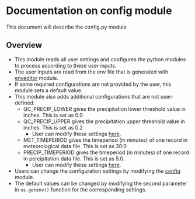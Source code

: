 # Documentation on config module
This document will describe the config.py module

## Overview
- This module reads all user settings and configures the python modules to process according to these user inputs.
- The user inputs are read from the env file that is generated with [enveditor](https://github.com/ncsa/ameriflux-pipeline/blob/develop/docs/enveditor.md) module.
- If some required configurations are not provided by the user, this module sets a default value.
- This module also adds additional configurations that are not user-defined.
  - QC_PRECIP_LOWER gives the precipitation lower threshold value in inches. This is set as 0.0
  - QC_PRECIP_UPPER gives the precipitation upper threshold value in inches. This is set as 0.2
    - User can modify these settings [here](https://github.com/ncsa/ameriflux-pipeline/blob/develop/ameriflux_pipeline/config.py#L132).
  - MET_TIMEPERIOD gives the timeperiod (in minutes) of one record in meteorological data file. This is set as 30.0
  - PRECIP_TIMEPERIOD gives the timeperiod (in minutes) of one record in percipitation data file. This is set as 5.0.
    - User can modify these settings [here](https://github.com/ncsa/ameriflux-pipeline/blob/develop/ameriflux_pipeline/config.py#L132).
- Users can change the configuration settings by modifying the [config](https://github.com/ncsa/ameriflux-pipeline/blob/develop/ameriflux_pipeline/config.py#L137) module.
- The default values can be changed by modifying the second parameter in ```os.getenv()``` function for the corresponding settings.